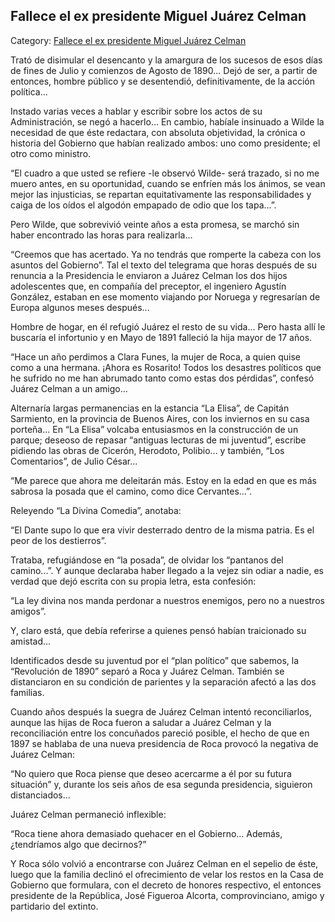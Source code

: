 ## Fallece el ex presidente Miguel Juárez Celman

Category: [Fallece el ex presidente Miguel Juárez Celman](http://descubrircorrientes.com.ar/2012/index.php/4813-corrientes-en-la-familia-argentina-1870-a-la-actualidad/gobiernos-liberales-de-virasoro-a-resoagli-1897-1909/gobierno-de-juan-luis-resoagli-37-gobernador/fallece-el-ex-presidente-miguel-juarez-celman)

Trató de disimular el desencanto y la amargura de los sucesos de esos días de fines de Julio y comienzos de Agosto de 1890... Dejó de ser, a partir de entonces, hombre público y se desentendió, definitivamente, de la acción política...

Instado varias veces a hablar y escribir sobre los actos de su Administración, se negó a hacerlo... En cambio, habíale insinuado a Wilde la necesidad de que éste redactara, con absoluta objetividad, la crónica o historia del Gobierno que habían realizado ambos: uno como presidente; el otro como ministro.

“El cuadro a que usted se refiere -le observó Wilde- será trazado, si no me muero antes, en su oportunidad, cuando se enfríen más los ánimos, se vean mejor las injusticias, se repartan equitativamente las responsabilidades y caiga de los oídos el algodón empapado de odio que los tapa...”.

Pero Wilde, que sobrevivió veinte años a esta promesa, se marchó sin haber encontrado las horas para realizarla...

“Creemos que has acertado. Ya no tendrás que romperte la cabeza con los asuntos del Gobierno”. Tal el texto del telegrama que horas después de su renuncia a la Presidencia le enviaron a Juárez Celman los dos hijos adolescentes que, en compañía del preceptor, el ingeniero Agustín González, estaban en ese momento viajando por Noruega y regresarían de Europa algunos meses después...

Hombre de hogar, en él refugió Juárez el resto de su vida... Pero hasta allí le buscaría el infortunio y en Mayo de 1891 falleció la hija mayor de 17 años.

“Hace un año perdimos a Clara Funes, la mujer de Roca, a quien quise como a una hermana. ¡Ahora es Rosarito! Todos los desastres políticos que he sufrido no me han abrumado tanto como estas dos pérdidas”, confesó Juárez Celman a un amigo...

Alternaría largas permanencias en la estancia “La Elisa”, de Capitán Sarmiento, en la provincia de Buenos Aires, con los inviernos en su casa porteña... En “La Elisa” volcaba entusiasmos en la construcción de un parque; deseoso de repasar “antiguas lecturas de mi juventud”, escribe pidiendo las obras de Cicerón, Herodoto, Polibio... y también, “Los Comentarios”, de Julio César...

“Me parece que ahora me deleitarán más. Estoy en la edad en que es más sabrosa la posada que el camino, como dice Cervantes...”.

Releyendo “La Divina Comedia”, anotaba:

“El Dante supo lo que era vivir desterrado dentro de la misma patria. Es el peor de los destierros”.

Trataba, refugiándose en “la posada”, de olvidar los “pantanos del camino...”. Y aunque declaraba haber llegado a la vejez sin odiar a nadie, es verdad que dejó escrita con su propia letra, esta confesión:

“La ley divina nos manda perdonar a nuestros enemigos, pero no a nuestros amigos”.

Y, claro está, que debía referirse a quienes pensó habían traicionado su amistad...

Identificados desde su juventud por el “plan político” que sabemos, la “Revolución de 1890” separó a Roca y Juárez Celman. También se distanciaron en su condición de parientes y la separación afectó a las dos familias.

Cuando años después la suegra de Juárez Celman intentó reconciliarlos, aunque las hijas de Roca fueron a saludar a Juárez Celman y la reconciliación entre los concuñados pareció posible, el hecho de que en 1897 se hablaba de una nueva presidencia de Roca provocó la negativa de Juárez Celman:

“No quiero que Roca piense que deseo acercarme a él por su futura situación” y, durante los seis años de esa segunda presidencia, siguieron distanciados...

Juárez Celman permaneció inflexible:

“Roca tiene ahora demasiado quehacer en el Gobierno... Además, ¿tendríamos algo que decirnos?”

Y Roca sólo volvió a encontrarse con Juárez Celman en el sepelio de éste, luego que la familia declinó el ofrecimiento de velar los restos en la Casa de Gobierno que formulara, con el decreto de honores respectivo, el entonces presidente de la República, José Figueroa Alcorta, comprovinciano, amigo y partidario del extinto.